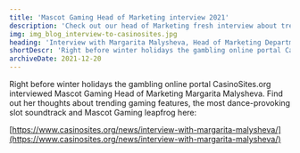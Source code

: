 ```yaml
---
title: 'Mascot Gaming Head of Marketing interview 2021'
description: 'Check out our head of Marketing fresh interview about trending features, best soundtrack and more.'
img: img_blog_interview-to-casinosites.jpg
heading: 'Interview with Margarita Malysheva, Head of Marketing Department at Mascot Gaming'
shortDescr: 'Right before winter holidays the gambling online portal CasinoSites.org interviewed Mascot Gaming Head of Marketing Margarita Malysheva. Find out her thoughts about trending gaming features, the most dance-provoking slot soundtrack and Mascot Gaming leapfrog here.'
archiveDate: 2021-12-20
---
```

Right before winter holidays the gambling online portal CasinoSites.org interviewed Mascot Gaming Head of Marketing Margarita Malysheva. Find out her thoughts about trending gaming features, the most dance-provoking slot soundtrack and Mascot Gaming leapfrog here:

[https://www.casinosites.org/news/interview-with-margarita-malysheva/](https://www.casinosites.org/news/interview-with-margarita-malysheva/)
